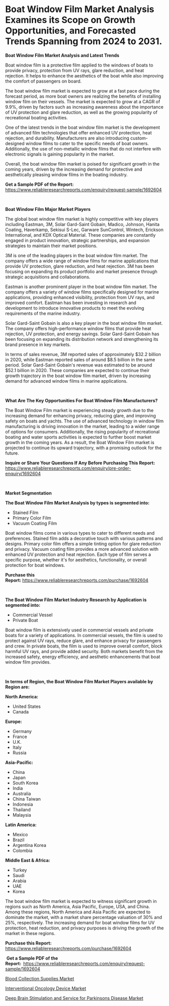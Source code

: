 <p><h1>Boat Window Film Market Analysis Examines its Scope on Growth Opportunities, and Forecasted Trends Spanning from 2024 to 2031.</h1></p><p><strong>Boat Window Film Market Analysis and Latest Trends</strong></p>
<p><p>Boat window film is a protective film applied to the windows of boats to provide privacy, protection from UV rays, glare reduction, and heat rejection. It helps to enhance the aesthetics of the boat while also improving the comfort of passengers on board.</p><p>The boat window film market is expected to grow at a fast pace during the forecast period, as more boat owners are realizing the benefits of installing window film on their vessels. The market is expected to grow at a CAGR of 9.9%, driven by factors such as increasing awareness about the importance of UV protection and glare reduction, as well as the growing popularity of recreational boating activities.</p><p>One of the latest trends in the boat window film market is the development of advanced film technologies that offer enhanced UV protection, heat rejection, and durability. Manufacturers are also introducing custom-designed window films to cater to the specific needs of boat owners. Additionally, the use of non-metallic window films that do not interfere with electronic signals is gaining popularity in the market.</p><p>Overall, the boat window film market is poised for significant growth in the coming years, driven by the increasing demand for protective and aesthetically pleasing window films in the boating industry.</p></p>
<p><strong>Get a Sample PDF of the Report:&nbsp;</strong> <a href="https://www.reliableresearchreports.com/enquiry/request-sample/1692604">https://www.reliableresearchreports.com/enquiry/request-sample/1692604</a></p>
<p>&nbsp;</p>
<p><strong>Boat Window Film Major Market Players</strong></p>
<p><p>The global boat window film market is highly competitive with key players including Eastman, 3M, Solar Gard-Saint Gobain, Madico, Johnson, Hanita Coating, Haverkamp, Sekisui S-Lec, Garware SunControl, Wintech, Erickson International, and KDX Optical Material. These companies are constantly engaged in product innovation, strategic partnerships, and expansion strategies to maintain their market positions.</p><p>3M is one of the leading players in the boat window film market. The company offers a wide range of window films for marine applications that provide UV protection, glare reduction, and heat rejection. 3M has been focusing on expanding its product portfolio and market presence through strategic acquisitions and collaborations.</p><p>Eastman is another prominent player in the boat window film market. The company offers a variety of window films specifically designed for marine applications, providing enhanced visibility, protection from UV rays, and improved comfort. Eastman has been investing in research and development to introduce innovative products to meet the evolving requirements of the marine industry.</p><p>Solar Gard-Saint Gobain is also a key player in the boat window film market. The company offers high-performance window films that provide heat rejection, UV protection, and energy savings. Solar Gard-Saint Gobain has been focusing on expanding its distribution network and strengthening its brand presence in key markets.</p><p>In terms of sales revenue, 3M reported sales of approximately $32.2 billion in 2020, while Eastman reported sales of around $8.5 billion in the same period. Solar Gard-Saint Gobain's revenue was estimated to be around $52.1 billion in 2020. These companies are expected to continue their growth trajectory in the boat window film market, driven by increasing demand for advanced window films in marine applications.</p></p>
<p>&nbsp;</p>
<p><strong>What Are The Key Opportunities For Boat Window Film Manufacturers?</strong></p>
<p><p>The Boat Window Film market is experiencing steady growth due to the increasing demand for enhancing privacy, reducing glare, and improving safety on boats and yachts. The use of advanced technology in window film manufacturing is driving innovation in the market, leading to a wider range of options for consumers. Additionally, the rising popularity of recreational boating and water sports activities is expected to further boost market growth in the coming years. As a result, the Boat Window Film market is projected to continue its upward trajectory, with a promising outlook for the future.</p></p>
<p><strong>Inquire or Share Your Questions If Any Before Purchasing This Report:</strong> <a href="https://www.reliableresearchreports.com/enquiry/pre-order-enquiry/1692604">https://www.reliableresearchreports.com/enquiry/pre-order-enquiry/1692604</a></p>
<p>&nbsp;</p>
<p><strong>Market Segmentation</strong></p>
<p><strong>The Boat Window Film Market Analysis by types is segmented into:</strong></p>
<p><ul><li>Stained Film</li><li>Primary Color Film</li><li>Vacuum Coating Film</li></ul></p>
<p><p>Boat window films come in various types to cater to different needs and preferences. Stained film adds a decorative touch with various patterns and designs. Primary color film offers a simple tinting option for glare reduction and privacy. Vacuum coating film provides a more advanced solution with enhanced UV protection and heat rejection. Each type of film serves a specific purpose, whether it's for aesthetics, functionality, or overall protection for boat windows.</p></p>
<p><strong>Purchase this Report:&nbsp;</strong><a href="https://www.reliableresearchreports.com/purchase/1692604">https://www.reliableresearchreports.com/purchase/1692604</a></p>
<p>&nbsp;</p>
<p><strong>The Boat Window Film Market Industry Research by Application is segmented into:</strong></p>
<p><ul><li>Commercial Vessel</li><li>Private Boat</li></ul></p>
<p><p>Boat window film is extensively used in commercial vessels and private boats for a variety of applications. In commercial vessels, the film is used to protect against UV rays, reduce glare, and enhance privacy for passengers and crew. In private boats, the film is used to improve overall comfort, block harmful UV rays, and provide added security. Both markets benefit from the increased safety, energy efficiency, and aesthetic enhancements that boat window film provides.</p></p>
<p>&nbsp;</p>
<p><strong>In terms of Region, the Boat Window Film Market Players available by Region are:</strong></p>
<p>
    <p> <strong> North America: </strong>
        <ul>
            <li>United States</li>
            <li>Canada</li>
        </ul>
        </p> 
    <p> <strong> Europe: </strong>
        <ul>
            <li>Germany</li>
            <li>France</li>
            <li>U.K.</li>
            <li>Italy</li>
            <li>Russia</li>
        </ul>
        </p> 
    <p> <strong> Asia-Pacific: </strong>
        <ul>
            <li>China</li>
            <li>Japan</li>
            <li>South Korea</li>
            <li>India</li>
            <li>Australia</li>
            <li>China Taiwan</li>
            <li>Indonesia</li>
            <li>Thailand</li>
            <li>Malaysia</li>
        </ul>
        </p> 
    <p> <strong> Latin America: </strong>
        <ul>
            <li>Mexico</li>
            <li>Brazil</li>
            <li>Argentina Korea</li>
            <li>Colombia</li>
        </ul>
        </p> 
    <p> <strong> Middle East & Africa: </strong>
        <ul>
            <li>Turkey</li>
            <li>Saudi</li>
            <li>Arabia</li>
            <li>UAE</li>
            <li>Korea</li>
        </ul>
    </p>
    </p>
<p><p>The boat window film market is expected to witness significant growth in regions such as North America, Asia Pacific, Europe, USA, and China. Among these regions, North America and Asia Pacific are expected to dominate the market, with a market share percentage valuation of 30% and 25%, respectively. The increasing demand for boat window films for UV protection, heat reduction, and privacy purposes is driving the growth of the market in these regions.</p></p>
<p><strong>Purchase this Report: </strong><a href="https://www.reliableresearchreports.com/purchase/1692604">https://www.reliableresearchreports.com/purchase/1692604</a></p>
<p>&nbsp;<strong>Get a Sample PDF of the Report:&nbsp;&nbsp;</strong><a href="https://www.reliableresearchreports.com/enquiry/request-sample/1692604">https://www.reliableresearchreports.com/enquiry/request-sample/1692604</a></p>
<p><strong></strong></p>
<p><p><a href="https://view.publitas.com/reportprime-1/blood-collection-supplies-market-size-reflecting-a-forecast-till-2030-market-by-type-by-application-and-by-geography/">Blood Collection Supplies Market</a></p><p><a href="https://view.publitas.com/reportprime-1/interventional-oncology-device-market-size-share-trends-analysis-report-by-material-by-type-by-end-user-by-region-and-segment-forecasts-2023-2030/">Interventional Oncology Device Market</a></p><p><a href="https://view.publitas.com/reportprime-1/deep-brain-stimulation-and-service-for-parkinsons-disease-market-size-2023-2030-global-industrial-analysis-key-geographical-regions-market-share-top-key-players-product-types-and-forecast-research-report/">Deep Brain Stimulation and Service for Parkinsons Disease Market</a></p></p>